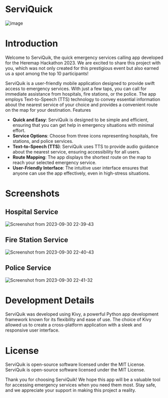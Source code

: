 # ServiQuick
![image](https://github.com/Saphereye/here-hackathon/assets/59739923/5e55c847-cd45-47a3-b576-147ec916ab3b)

# Introduction

Welcome to ServiQuik, the quick emergency services calling app developed for the Heremap Hackathon 2023. We are excited to share this project with you, which was not only created for this prestigious event but also earned us a spot among the top 10 participants!

ServiQuik is a user-friendly mobile application designed to provide swift access to emergency services. With just a few taps, you can call for immediate assistance from hospitals, fire stations, or the police. The app employs Text-to-Speech (TTS) technology to convey essential information about the nearest service of your choice and provides a convenient route on the map for your destination.
Features
- **Quick and Easy**: ServiQuik is designed to be simple and efficient, ensuring that you can get help in emergency situations with minimal effort.
- **Service Options**: Choose from three icons representing hospitals, fire stations, and police services.
- **Text-to-Speech (TTS)**: ServiQuik uses TTS to provide audio guidance about the nearest service, ensuring accessibility for all users.
- **Route Mapping**: The app displays the shortest route on the map to reach your selected emergency service.
- **User-Friendly Interface**: The intuitive user interface ensures that anyone can use the app effectively, even in high-stress situations.

# Screenshots

## Hospital Service
![Screenshot from 2023-09-30 22-39-43](https://github.com/Saphereye/here-hackathon/assets/59739923/4a2a00a8-71de-47db-aeed-65e1df9b63a9)

## Fire Station Service
![Screenshot from 2023-09-30 22-40-43](https://github.com/Saphereye/here-hackathon/assets/59739923/041aa5ea-095c-4f3c-8f6e-5bb3ba474099)

## Police Service
![Screenshot from 2023-09-30 22-41-32](https://github.com/Saphereye/here-hackathon/assets/59739923/eacc6abc-f3d7-47b0-a0b8-3192cfd2a6a9)

# Development Details
ServiQuik was developed using Kivy, a powerful Python app development framework known for its flexibility and ease of use. The choice of Kivy allowed us to create a cross-platform application with a sleek and responsive user interface.

# License
ServiQuik is open-source software licensed under the MIT License.
ServiQuik is open-source software licensed under the MIT License.

Thank you for choosing ServiQuik! We hope this app will be a valuable tool for accessing emergency services when you need them most. Stay safe, and we appreciate your support in making this project a reality.
